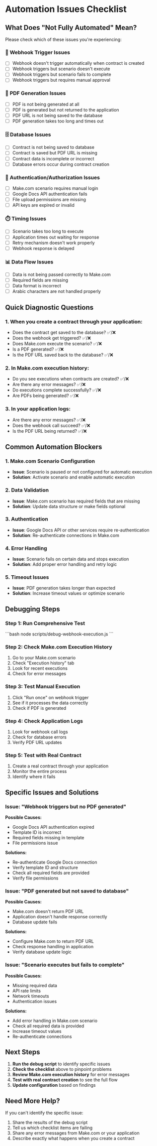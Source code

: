 # Automation Issues Checklist

## What Does "Not Fully Automated" Mean?

Please check which of these issues you're experiencing:

### 🔄 **Webhook Trigger Issues**
- [ ] Webhook doesn't trigger automatically when contract is created
- [ ] Webhook triggers but scenario doesn't execute
- [ ] Webhook triggers but scenario fails to complete
- [ ] Webhook triggers but requires manual approval

### 📄 **PDF Generation Issues**
- [ ] PDF is not being generated at all
- [ ] PDF is generated but not returned to the application
- [ ] PDF URL is not being saved to the database
- [ ] PDF generation takes too long and times out

### 🗄️ **Database Issues**
- [ ] Contract is not being saved to database
- [ ] Contract is saved but PDF URL is missing
- [ ] Contract data is incomplete or incorrect
- [ ] Database errors occur during contract creation

### 🔐 **Authentication/Authorization Issues**
- [ ] Make.com scenario requires manual login
- [ ] Google Docs API authentication fails
- [ ] File upload permissions are missing
- [ ] API keys are expired or invalid

### ⏱️ **Timing Issues**
- [ ] Scenario takes too long to execute
- [ ] Application times out waiting for response
- [ ] Retry mechanism doesn't work properly
- [ ] Webhook response is delayed

### 📊 **Data Flow Issues**
- [ ] Data is not being passed correctly to Make.com
- [ ] Required fields are missing
- [ ] Data format is incorrect
- [ ] Arabic characters are not handled properly

## Quick Diagnostic Questions

### 1. **When you create a contract through your application:**
- Does the contract get saved to the database? ✅/❌
- Does the webhook get triggered? ✅/❌
- Does Make.com execute the scenario? ✅/❌
- Is a PDF generated? ✅/❌
- Is the PDF URL saved back to the database? ✅/❌

### 2. **In Make.com execution history:**
- Do you see executions when contracts are created? ✅/❌
- Are there any error messages? ✅/❌
- Do executions complete successfully? ✅/❌
- Are PDFs being generated? ✅/❌

### 3. **In your application logs:**
- Are there any error messages? ✅/❌
- Does the webhook call succeed? ✅/❌
- Is the PDF URL being returned? ✅/❌

## Common Automation Blockers

### 1. **Make.com Scenario Configuration**
- **Issue**: Scenario is paused or not configured for automatic execution
- **Solution**: Activate scenario and enable automatic execution

### 2. **Data Validation**
- **Issue**: Make.com scenario has required fields that are missing
- **Solution**: Update data structure or make fields optional

### 3. **Authentication**
- **Issue**: Google Docs API or other services require re-authentication
- **Solution**: Re-authenticate connections in Make.com

### 4. **Error Handling**
- **Issue**: Scenario fails on certain data and stops execution
- **Solution**: Add proper error handling and retry logic

### 5. **Timeout Issues**
- **Issue**: PDF generation takes longer than expected
- **Solution**: Increase timeout values or optimize scenario

## Debugging Steps

### Step 1: Run Comprehensive Test
\`\`\`bash
node scripts/debug-webhook-execution.js
\`\`\`

### Step 2: Check Make.com Execution History
1. Go to your Make.com scenario
2. Check "Execution history" tab
3. Look for recent executions
4. Check for error messages

### Step 3: Test Manual Execution
1. Click "Run once" on webhook trigger
2. See if it processes the data correctly
3. Check if PDF is generated

### Step 4: Check Application Logs
1. Look for webhook call logs
2. Check for database errors
3. Verify PDF URL updates

### Step 5: Test with Real Contract
1. Create a real contract through your application
2. Monitor the entire process
3. Identify where it fails

## Specific Issues and Solutions

### Issue: "Webhook triggers but no PDF generated"
**Possible Causes:**
- Google Docs API authentication expired
- Template ID is incorrect
- Required fields missing in template
- File permissions issue

**Solutions:**
- Re-authenticate Google Docs connection
- Verify template ID and structure
- Check all required fields are provided
- Verify file permissions

### Issue: "PDF generated but not saved to database"
**Possible Causes:**
- Make.com doesn't return PDF URL
- Application doesn't handle response correctly
- Database update fails

**Solutions:**
- Configure Make.com to return PDF URL
- Check response handling in application
- Verify database update logic

### Issue: "Scenario executes but fails to complete"
**Possible Causes:**
- Missing required data
- API rate limits
- Network timeouts
- Authentication issues

**Solutions:**
- Add error handling in Make.com scenario
- Check all required data is provided
- Increase timeout values
- Re-authenticate connections

## Next Steps

1. **Run the debug script** to identify specific issues
2. **Check the checklist** above to pinpoint problems
3. **Review Make.com execution history** for error messages
4. **Test with real contract creation** to see the full flow
5. **Update configuration** based on findings

## Need More Help?

If you can't identify the specific issue:
1. Share the results of the debug script
2. Tell us which checklist items are failing
3. Share any error messages from Make.com or your application
4. Describe exactly what happens when you create a contract

